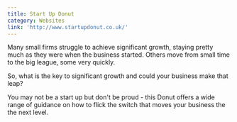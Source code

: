 ```yaml
---
title: Start Up Donut
category: Websites
link: 'http://www.startupdonut.co.uk/'
---
```

Many small firms struggle to achieve significant growth, staying pretty much as they were when the business started. Others move from small time to the big league, some very quickly.

So, what is the key to significant growth and could your business make that leap?

You may not be a start up but don't be proud - this Donut offers a wide range of guidance on how to flick the switch that moves your business the the next level.
